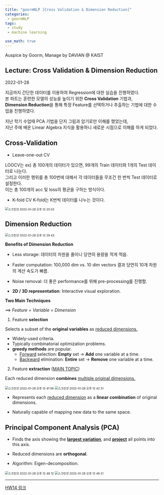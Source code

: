 ```yaml
---
title: "goormNLP [Cross Validation & Dimension Reduction]"  
categories:
 - goormNLP
tags:
 - study
 - machine learning

use_math: true
---
```


Auspice by Goorm, Manage by DAVIAN @ KAIST

## Lecture: Cross Validation & Dimension Reduction

2022-01-28

지금까지 간단한 데이터를 이용하여 Regression에 대한 실습을 진행하였다.  
본 파트는 훈련한 모델의 성능을 높이기 위한 **Cross Validation** 기법과,  
**Dimension Reduction**을 통해 특정 Feature를 선택하거나 추출하는 기법에 대한 수업을 진행하였다.

지난 학기 수업때 PCA 기법을 단지 그림과 암기로만 이해를 했었는데,  
지난 주에 배운 Linear Algebra 지식을 활용하니 새로운 시점으로 이해를 하게 되었다. 



## Cross-Validation

- Leave-one-out CV

LOOCV는 ex) 총 100개의 데이터가 있으면, 99개의 Train 데이터와 1개의 Test 데이터로 나눈다.  
그리고 이러한 행위를 총 100번에 대해서 각 데이터들을 무조건 한 번씩 Test 데이터로 설정한다.  
이는 총 100개의 acc 및 loss의 평균을 구하는 방식이다.  

- K-fold CV
K-fold는 K번씩 데이터를 나누는 것이다.

<img src="https://user-images.githubusercontent.com/67947808/151482137-40d3786b-feb7-4b26-ba65-73b2c202f541.png" alt="스크린샷 2022-01-28 오후 12 25 03" style="zoom:67%;" />



## Dimension Reduction

<img src="https://user-images.githubusercontent.com/67947808/151482498-716d83e4-01d2-4420-b7e6-2a2557101dd7.png" alt="스크린샷 2022-01-28 오후 12 29 43" style="zoom:67%;" />

**Benefits of Dimension Reduction**
- Less storage: 데이터의 차원을 줄이니 당연히 용량을 적게 먹음.
- Faster computation: 100,000 dim vs. 10 dim vectors 결과 당연히 10개 차원의 계산 속도가 빠름.

- Noise removal: 더 좋은 performance를 위해 pre-processing를 진행함.

- **2D / 3D representation**: Interactive visual exploration.



**Two Main Techniques**

==> *Feature = Variable = Dimension*



1. Feature **selection**

Selects a subset of the **original variables** as <u>reduced dimensions.</u>

- Widely-used criteria.
- Typically combinatorial optimization problems.
- **greedy methods** are popular.
    - <u>Forward</u> selection: **Empty** set -> **Add** one variable at a time.
    - <u>Backward</u> elimination: **Entire** set -> **Remove** one variable at a time. 




2. Feature **extraction** (<u>MAIN TOPIC</u>)

Each reduced dimension **combines** <u>multiple original dimensions.</u>

<img src="https://user-images.githubusercontent.com/67947808/151483384-daf50fd9-ef0f-42e7-9b9f-e2ea140ffbab.png" alt="스크린샷 2022-01-28 오후 12 41 06" style="zoom:67%;" />

<img src="https://user-images.githubusercontent.com/67947808/151483508-dc94ba59-0c30-461c-ba1f-53a5dfe7ac12.png" alt="스크린샷 2022-01-28 오후 12 42 31" style="zoom:67%;" />

- Represents each <u>reduced dimension</u> as a **linear combination** of original dimensions.

- Naturally capable of mapping new data to the same space.



## Principal Component Analysis (PCA)

- Finds the axis showing the **<u>largest variation</u>**, and **<u>project</u>** all points into this axis.

- Reduced dimensions are **orthogonal**.

- Algorithm: Eigen-decomposition.

<img src="https://user-images.githubusercontent.com/67947808/151483999-efe705e8-0bfb-4c69-942d-8621bf12b814.png" alt="스크린샷 2022-01-28 오후 12 48 12" style="zoom:67%;" />

<img src="https://user-images.githubusercontent.com/67947808/151484091-7d2aa2bb-d6d9-4a05-a566-3a25279a564a.png" alt="스크린샷 2022-01-28 오후 12 49 21" style="zoom:67%;" />



---

[HW14 링크](https://github.com/wjh1065/goormNLP/blob/main/03_Machine_Learning/sol/%5BHW14%5D_Multiple_Logistic_Regression.ipynb)
